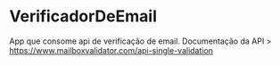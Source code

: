 # VerificadorDeEmail
 App que consome api de verificação de email. Documentação da API > https://www.mailboxvalidator.com/api-single-validation

